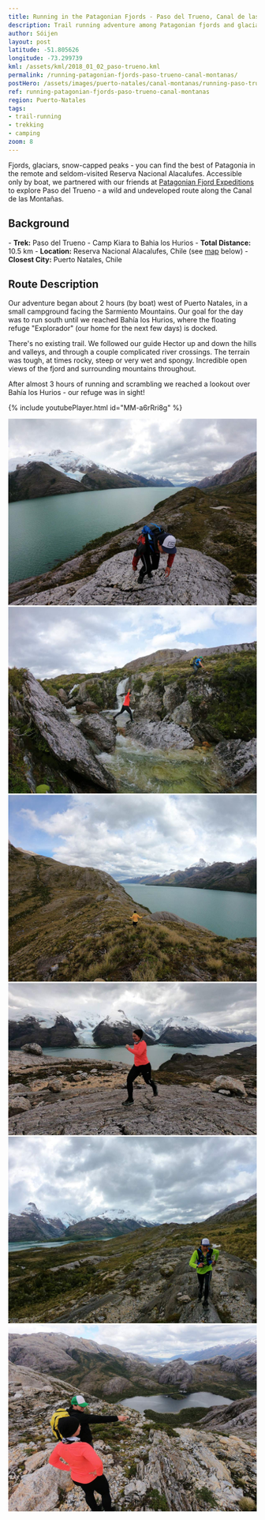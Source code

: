 ```yaml
---
title: Running in the Patagonian Fjords - Paso del Trueno, Canal de las Montañas
description: Trail running adventure among Patagonian fjords and glaciars in Paso del Trueno (Thunder Pass) together with our friends at Patagonian Fjord Expeditions.
author: Sóijen
layout: post
latitude: -51.805626
longitude: -73.299739
kml: /assets/kml/2018_01_02_paso-trueno.kml
permalink: /running-patagonian-fjords-paso-trueno-canal-montanas/
postHero: /assets/images/puerto-natales/canal-montanas/running-paso-trueno.jpg
ref: running-patagonian-fjords-paso-trueno-canal-montanas
region: Puerto-Natales
tags:
- trail-running
- trekking
- camping
zoom: 8
---
```

Fjords, glaciars, snow-capped peaks - you can find the best of Patagonia in the remote and seldom-visited Reserva Nacional Alacalufes. Accessible only by boat, we partnered with our friends at <a href="http://www.patagonianfjords.com/" target="_blank">Patagonian Fjord Expeditions</a> to explore Paso del Trueno - a wild and undeveloped route along the Canal de las Montañas.

<h2>Background</h2>
- <strong>Trek:</strong> Paso del Trueno - Camp Kiara to Bahia los Hurios
- <strong>Total Distance:</strong> 10.5 km
- <strong>Location:</strong> Reserva Nacional Alacalufes, Chile (see <a href="#map">map</a> below)
- <strong>Closest City:</strong> Puerto Natales, Chile

<h2>Route Description</h2>

Our adventure began about 2 hours (by boat) west of Puerto Natales, in a small campground facing the Sarmiento Mountains. Our goal for the day was to run south until we reached Bahía los Hurios, where the floating refuge "Explorador" (our home for the next few days) is docked.

There's no existing trail. We followed our guide Hector up and down the hills and valleys, and through a couple complicated river crossings. The terrain was tough, at times rocky, steep or very wet and spongy. Incredible open views of the fjord and surrounding mountains throughout. 

After almost 3 hours of running and scrambling we reached a lookout over Bahía los Hurios - our refuge was in sight!

{% include youtubePlayer.html id="MM-a6rRri8g" %}

<img src="/assets/images/puerto-natales/canal-montanas/paso-trueno-glaciar.jpg" alt="Trekking Paso Trueno Canal de Montanas">
<div class="img-caption"></div>
<img src="/assets/images/puerto-natales/canal-montanas/paso-trueno-river.jpg" alt="Trekking Paso Trueno Canal de Montanas">
<div class="img-caption"></div>
<img src="/assets/images/puerto-natales/canal-montanas/paso-trueno.jpg" alt="Trekking Paso Trueno Canal de Montanas">
<div class="img-caption"></div>
<img src="/assets/images/puerto-natales/canal-montanas/running-paso-trueno-glaciar.jpg" alt="Trekking Paso Trueno Canal de Montanas">
<div class="img-caption"></div>
<img src="/assets/images/puerto-natales/canal-montanas/run-paso-trueno.jpg" alt="Trekking Paso Trueno Canal de Montanas">
<div class="img-caption"></div>
<img src="/assets/images/puerto-natales/canal-montanas/bahia-los-hurios.jpg" alt="Trekking Paso Trueno Canal de Montanas">
<div class="img-caption"></div>
